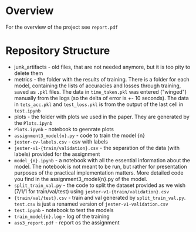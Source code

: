 # Overview

For the overview of the project see `report.pdf`

# Repository Structure 

- junk_artifacts - old files, that are not needed anymore, but it is too pity to delete them
- metrics - the folder with the results of training. There is a folder for each model, containing the lists of accuracies and losses through training, saved as `.pkl` files.
  The data in `time_taken.pkl` was entered ("winged") manually from the logs (so the delta of error is +- 10 seconds). The data in `tets_acc.pkl` and `test_loss.pkl` is from the output of the last cell in `test.ipynb`
- plots - the folder with plots we used in the paper. They are generated by the `Plots.ipynb`
- `Plots.ipynb` - notebook to geenrate plots
- `assignment3_model{n}.py` - code to train the model {n}
- `jester-cv-labels.csv` - csv with labels
- `jester-v1-{train/validation}.csv` - the separation of the data (with labels) provided for the assignment
- `model_{n}.ipynb` - a notebook with all the essential information about the model. The notebook is not meant to be run, but rather for presentation purposes of the practical implementation matters. More detailed
  code you find in the assignment3_model{n}.py of the model.
- `split_train_val.py` - the code to split the dataset provided as we wish (7/1/1 for train/val/test) using `jester-v1-{train/validation}.csv`
- `{train/val/test}.csv` - train and val generated by `split_train_val.py`. `test.csv` is just a renamed version of `jester-v1-validation.csv`
- `test.ipynb` - notebook to test the models
- `train_model{n}.log` - log of the training
- `ass3_report.pdf` - report os the assignment
